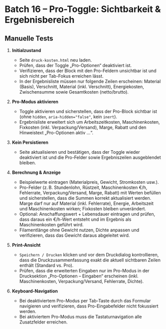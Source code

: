# Batch 16 – Pro-Toggle: Sichtbarkeit & Ergebnisbereich

## Manuelle Tests

1. **Initialzustand**
   - Seite `druck-kosten.html` neu laden.
   - Prüfen, dass der Toggle „Pro-Optionen“ deaktiviert ist.
   - Verifizieren, dass der Block mit den Pro-Feldern unsichtbar ist und sich nicht per Tab-Fokus erreichen lässt.
   - In der Ergebnisliste müssen nur folgende Zeilen erscheinen: Material (Basis), Verschnitt, Material (inkl. Verschnitt), Energiekosten, Zwischensumme sowie Gesamtkosten (netto/brutto).

2. **Pro-Modus aktivieren**
   - Toggle aktivieren und sicherstellen, dass der Pro-Block sichtbar ist (ohne `hidden`, `aria-hidden="false"`, kein `inert`).
   - Ergebnisliste erweitert sich um Arbeitszeitkosten, Maschinenkosten, Fixkosten (inkl. Verpackung/Versand), Marge, Rabatt und den Hinweistext „Pro-Optionen aktiv …“.

3. **Kein Persistieren**
   - Seite aktualisieren und bestätigen, dass der Toggle wieder deaktiviert ist und die Pro-Felder sowie Ergebniszeilen ausgeblendet bleiben.

4. **Berechnung & Anzeige**
   - Beispielwerte eintragen (Materialpreis, Gewicht, Stromkosten usw.).
   - Pro-Felder (z. B. Stundenlohn, Rüstzeit, Maschinenkosten €/h, Fehlerrate, Verpackung/Versand, Marge, Rabatt) mit Werten befüllen und sicherstellen, dass die Summen korrekt aktualisiert werden. Marge darf nur auf Material (inkl. Fehlerrate), Energie, Arbeitszeit und Maschinenkosten wirken; Fixkosten bleiben unverändert.
   - Optional: Anschaffungswert + Lebensdauer eintragen und prüfen, dass daraus ein €/h-Wert entsteht und im Ergebnis als Maschinenkosten geführt wird.
   - Filamentlänge ohne Gewicht nutzen, Dichte anpassen und verifizieren, dass das Gewicht daraus abgeleitet wird.

5. **Print-Ansicht**
   - `Speichern / Drucken` klicken und vor dem Druckdialog kontrollieren, dass die Druckzusammenfassung exakt die aktuell sichtbaren Zeilen enthält (Standard vs. Pro).
   - Prüfen, dass die erweiterten Eingaben nur im Pro-Modus in der Drucksektion „Pro-Optionen – Eingaben“ erscheinen (inkl. Maschinenkosten, Verpackung/Versand, Fehlerrate, Dichte).

6. **Keyboard-Navigation**
   - Bei deaktiviertem Pro-Modus per Tab-Taste durch das Formular navigieren und verifizieren, dass Pro-Eingabefelder nicht fokussiert werden.
   - Bei aktiviertem Pro-Modus muss die Tastaturnavigation alle Zusatzfelder erreichen.
